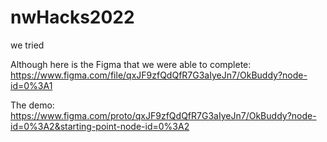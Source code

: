 # nwHacks2022
we tried

Although here is the Figma that we were able to complete: https://www.figma.com/file/qxJF9zfQdQfR7G3aIyeJn7/OkBuddy?node-id=0%3A1

The demo: https://www.figma.com/proto/qxJF9zfQdQfR7G3aIyeJn7/OkBuddy?node-id=0%3A2&starting-point-node-id=0%3A2
